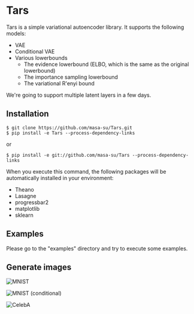 # Tars
Tars is a simple variational autoencoder library. It supports the following models:
* VAE
* Conditional VAE
* Various lowerbounds
  * The evidence lowerbound (ELBO, which is the same as the original lowerbound)
  * The importance sampling lowerbound 
  * The variational R\'enyi bound

We're going to support multiple latent layers in a few days.

## Installation
```
$ git clone https://github.com/masa-su/Tars.git
$ pip install -e Tars --process-dependency-links
```
or
```
$ pip install -e git://github.com/masa-su/Tars --process-dependency-links
```
When you execute this command, the following packages will be automatically installed in your environment:
* Theano
* Lasagne
* progressbar2
* matplotlib
* sklearn

## Examples
Please go to the "examples" directory and try to execute some examples.

## Generate images
![MNIST](https://github.com/masa-su/Tars/tree/master/examples/mnist.jpg)

![MNIST (conditional)](https://github.com/masa-su/Tars/tree/master/examples/mnist_conditional.jpg)

![CelebA](https://github.com/masa-su/Tars/tree/master/examples/celeba.jpg)
